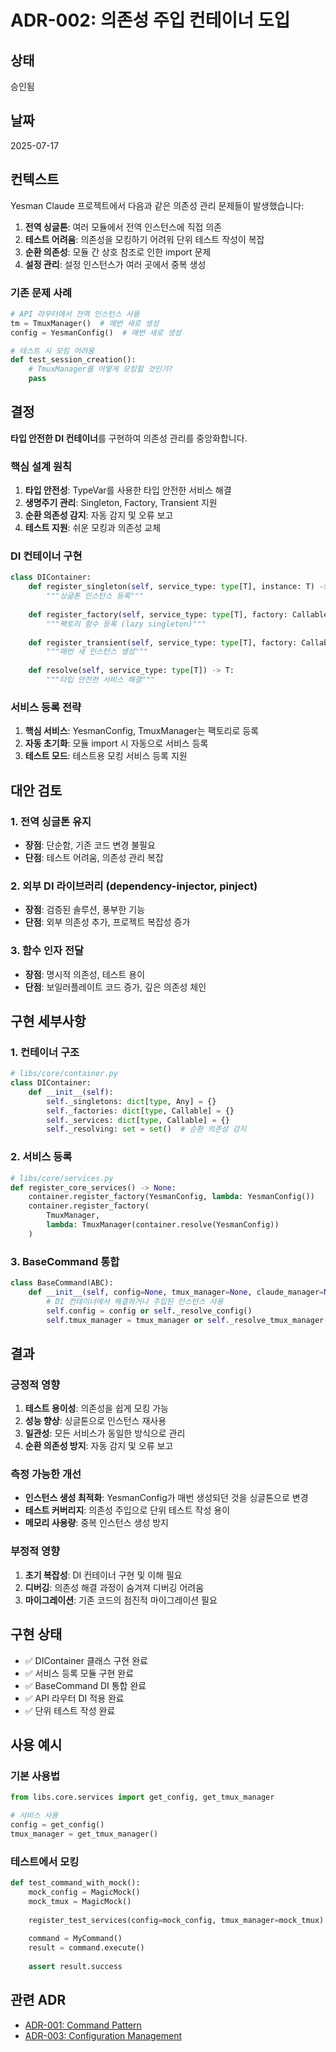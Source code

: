 # ADR-002: 의존성 주입 컨테이너 도입

## 상태

승인됨

## 날짜

2025-07-17

## 컨텍스트

Yesman Claude 프로젝트에서 다음과 같은 의존성 관리 문제들이 발생했습니다:

1. **전역 싱글톤**: 여러 모듈에서 전역 인스턴스에 직접 의존
1. **테스트 어려움**: 의존성을 모킹하기 어려워 단위 테스트 작성이 복잡
1. **순환 의존성**: 모듈 간 상호 참조로 인한 import 문제
1. **설정 관리**: 설정 인스턴스가 여러 곳에서 중복 생성

### 기존 문제 사례

```python
# API 라우터에서 전역 인스턴스 사용
tm = TmuxManager()  # 매번 새로 생성
config = YesmanConfig()  # 매번 새로 생성

# 테스트 시 모킹 어려움
def test_session_creation():
    # TmuxManager를 어떻게 모킹할 것인가?
    pass
```

## 결정

**타입 안전한 DI 컨테이너**를 구현하여 의존성 관리를 중앙화합니다.

### 핵심 설계 원칙

1. **타입 안전성**: TypeVar를 사용한 타입 안전한 서비스 해결
1. **생명주기 관리**: Singleton, Factory, Transient 지원
1. **순환 의존성 감지**: 자동 감지 및 오류 보고
1. **테스트 지원**: 쉬운 모킹과 의존성 교체

### DI 컨테이너 구현

```python
class DIContainer:
    def register_singleton(self, service_type: type[T], instance: T) -> None:
        """싱글톤 인스턴스 등록"""
        
    def register_factory(self, service_type: type[T], factory: Callable[[], T]) -> None:
        """팩토리 함수 등록 (lazy singleton)"""
        
    def register_transient(self, service_type: type[T], factory: Callable[[], T]) -> None:
        """매번 새 인스턴스 생성"""
        
    def resolve(self, service_type: type[T]) -> T:
        """타입 안전한 서비스 해결"""
```

### 서비스 등록 전략

1. **핵심 서비스**: YesmanConfig, TmuxManager는 팩토리로 등록
1. **자동 초기화**: 모듈 import 시 자동으로 서비스 등록
1. **테스트 모드**: 테스트용 모킹 서비스 등록 지원

## 대안 검토

### 1. 전역 싱글톤 유지

- **장점**: 단순함, 기존 코드 변경 불필요
- **단점**: 테스트 어려움, 의존성 관리 복잡

### 2. 외부 DI 라이브러리 (dependency-injector, pinject)

- **장점**: 검증된 솔루션, 풍부한 기능
- **단점**: 외부 의존성 추가, 프로젝트 복잡성 증가

### 3. 함수 인자 전달

- **장점**: 명시적 의존성, 테스트 용이
- **단점**: 보일러플레이트 코드 증가, 깊은 의존성 체인

## 구현 세부사항

### 1. 컨테이너 구조

```python
# libs/core/container.py
class DIContainer:
    def __init__(self):
        self._singletons: dict[type, Any] = {}
        self._factories: dict[type, Callable] = {}
        self._services: dict[type, Callable] = {}
        self._resolving: set = set()  # 순환 의존성 감지
```

### 2. 서비스 등록

```python
# libs/core/services.py
def register_core_services() -> None:
    container.register_factory(YesmanConfig, lambda: YesmanConfig())
    container.register_factory(
        TmuxManager, 
        lambda: TmuxManager(container.resolve(YesmanConfig))
    )
```

### 3. BaseCommand 통합

```python
class BaseCommand(ABC):
    def __init__(self, config=None, tmux_manager=None, claude_manager=None):
        # DI 컨테이너에서 해결하거나 주입된 인스턴스 사용
        self.config = config or self._resolve_config()
        self.tmux_manager = tmux_manager or self._resolve_tmux_manager()
```

## 결과

### 긍정적 영향

1. **테스트 용이성**: 의존성을 쉽게 모킹 가능
1. **성능 향상**: 싱글톤으로 인스턴스 재사용
1. **일관성**: 모든 서비스가 동일한 방식으로 관리
1. **순환 의존성 방지**: 자동 감지 및 오류 보고

### 측정 가능한 개선

- **인스턴스 생성 최적화**: YesmanConfig가 매번 생성되던 것을 싱글톤으로 변경
- **테스트 커버리지**: 의존성 주입으로 단위 테스트 작성 용이
- **메모리 사용량**: 중복 인스턴스 생성 방지

### 부정적 영향

1. **초기 복잡성**: DI 컨테이너 구현 및 이해 필요
1. **디버깅**: 의존성 해결 과정이 숨겨져 디버깅 어려움
1. **마이그레이션**: 기존 코드의 점진적 마이그레이션 필요

## 구현 상태

- ✅ DIContainer 클래스 구현 완료
- ✅ 서비스 등록 모듈 구현 완료
- ✅ BaseCommand DI 통합 완료
- ✅ API 라우터 DI 적용 완료
- ✅ 단위 테스트 작성 완료

## 사용 예시

### 기본 사용법

```python
from libs.core.services import get_config, get_tmux_manager

# 서비스 사용
config = get_config()
tmux_manager = get_tmux_manager()
```

### 테스트에서 모킹

```python
def test_command_with_mock():
    mock_config = MagicMock()
    mock_tmux = MagicMock()
    
    register_test_services(config=mock_config, tmux_manager=mock_tmux)
    
    command = MyCommand()
    result = command.execute()
    
    assert result.success
```

## 관련 ADR

- [ADR-001: Command Pattern](./001-command-pattern.md)
- [ADR-003: Configuration Management](./003-configuration-management.md)
